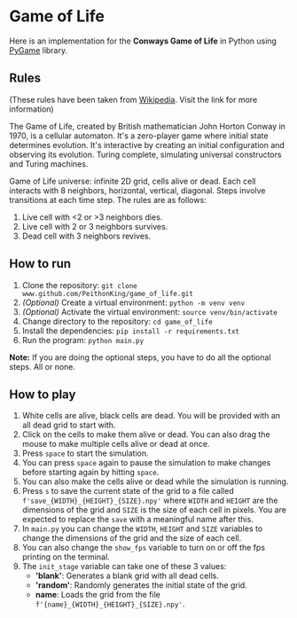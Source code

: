 # Game of Life

Here is an implementation for the **Conways Game of Life** in Python using [PyGame](https://www.pygame.org/news) library.

## Rules

(These rules have been taken from [Wikipedia](https://en.wikipedia.org/wiki/Conway%27s_Game_of_Life#Rules). Visit the link for more information)

The Game of Life, created by British mathematician John Horton Conway in 1970, is a cellular automaton. It's a zero-player game where initial state determines evolution. It's interactive by creating an initial configuration and observing its evolution. Turing complete, simulating universal constructors and Turing machines.

Game of Life universe: infinite 2D grid, cells alive or dead. Each cell interacts with 8 neighbors, horizontal, vertical, diagonal. Steps involve transitions at each time step. The rules are as follows:

1. Live cell with <2 or >3 neighbors dies.
2. Live cell with 2 or 3 neighbors survives.
3. Dead cell with 3 neighbors revives.

## How to run

1. Clone the repository: `git clone www.github.com/PeithonKing/game_of_life.git`
2. *(Optional)* Create a virtual environment: `python -m venv venv`
3. *(Optional)* Activate the virtual environment: `source venv/bin/activate`
4. Change directory to the repository: `cd game_of_life`
5. Install the dependencies: `pip install -r requirements.txt`
6. Run the program: `python main.py`

**Note:** If you are doing the optional steps, you have to do all the optional steps. All or none.

## How to play

1. White cells are alive, black cells are dead. You will be provided with an all dead grid to start with.
2. Click on the cells to make them alive or dead. You can also drag the mouse to make multiple cells alive or dead at once.
3. Press `space` to start the simulation.
4. You can press `space` again to pause the simulation to make changes before starting again by hitting `space`.
5. You can also make the cells alive or dead while the simulation is running.
6. Press `s` to save the current state of the grid to a file called `f'save_{WIDTH}_{HEIGHT}_{SIZE}.npy'` where `WIDTH` and `HEIGHT` are the dimensions of the grid and `SIZE` is the size of each cell in pixels. You are expected to replace the `save` with a meaningful name after this.
7. In `main.py` you can change the `WIDTH`, `HEIGHT` and `SIZE` variables to change the dimensions of the grid and the size of each cell.
8. You can also change the `show_fps` variable to turn on or off the fps printing on the terminal.
9. The `init_stage` variable can take one of these 3 values:
	- **'blank'**: Generates a blank grid with all dead cells.
	- **'random'**: Randomly generates the initial state of the grid.
	- **name**: Loads the grid from the file `f'{name}_{WIDTH}_{HEIGHT}_{SIZE}.npy'`.